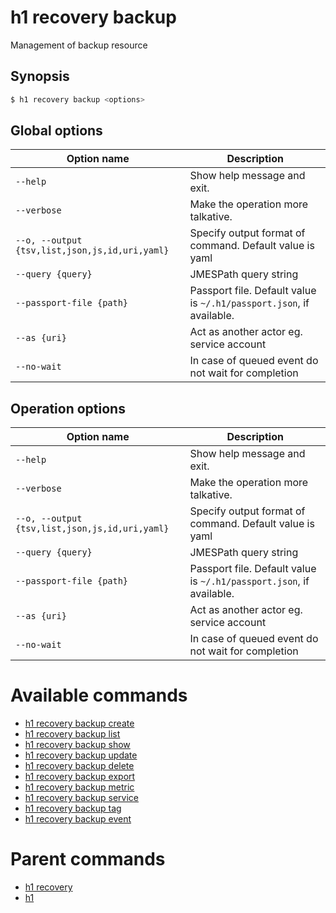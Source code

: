 
# h1 recovery backup

Management of backup resource

## Synopsis

```bash
$ h1 recovery backup <options>
```

## Global options

| Option name                                        | Description                                                              |
| -------------------------------------------------- | ------------------------------------------------------------------------ |
| ```--help```                                       | Show help message and exit.                                              |
| ```--verbose```                                    | Make the operation more talkative.                                       |
| ```--o, --output {tsv,list,json,js,id,uri,yaml}``` | Specify output format of command. Default value is yaml                  |
| ```--query {query}```                              | JMESPath query string                                                    |
| ```--passport-file {path}```                       | Passport file. Default value is ```~/.h1/passport.json```, if available. |
| ```--as {uri}```                                   | Act as another actor eg. service account                                 |
| ```--no-wait```                                    | In case of queued event do not wait for completion                       |

## Operation options

| Option name                                        | Description                                                              |
| -------------------------------------------------- | ------------------------------------------------------------------------ |
| ```--help```                                       | Show help message and exit.                                              |
| ```--verbose```                                    | Make the operation more talkative.                                       |
| ```--o, --output {tsv,list,json,js,id,uri,yaml}``` | Specify output format of command. Default value is yaml                  |
| ```--query {query}```                              | JMESPath query string                                                    |
| ```--passport-file {path}```                       | Passport file. Default value is ```~/.h1/passport.json```, if available. |
| ```--as {uri}```                                   | Act as another actor eg. service account                                 |
| ```--no-wait```                                    | In case of queued event do not wait for completion                       |

# Available commands

* [h1 recovery backup create](./create/README.md)
* [h1 recovery backup list](./list/README.md)
* [h1 recovery backup show](./show/README.md)
* [h1 recovery backup update](./update/README.md)
* [h1 recovery backup delete](./delete/README.md)
* [h1 recovery backup export](./export/README.md)
* [h1 recovery backup metric](./metric/README.md)
* [h1 recovery backup service](./service/README.md)
* [h1 recovery backup tag](./tag/README.md)
* [h1 recovery backup event](./event/README.md)

# Parent commands

* [h1 recovery](./../README.md)
* [h1](./../../README.md)
